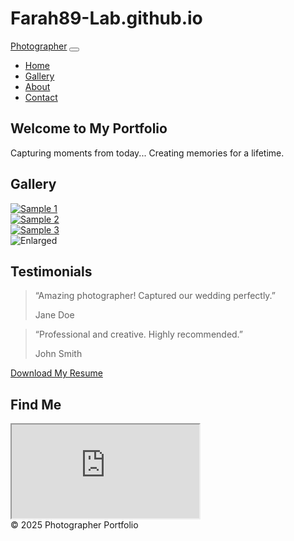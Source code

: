 # Farah89-Lab.github.io  
<!DOCTYPE html>
<html lang="en">
<head>
    <meta charset="UTF-8">
    <meta name="viewport" content="width=device-width, initial-scale=1.0">
    <title>Photographer Portfolio</title>
    <link href="https://cdn.jsdelivr.net/npm/bootstrap@5.3.0/dist/css/bootstrap.min.css" rel="stylesheet">
    <link rel="stylesheet" href="style.css">
</head>
<body>
    <nav class="navbar navbar-expand-lg navbar-dark bg-dark">
        <div class="container-fluid">
            <a class="navbar-brand" href="#">Photographer</a>
            <button class="navbar-toggler" type="button" data-bs-toggle="collapse" data-bs-target="#navbarNav" aria-controls="navbarNav" aria-expanded="false" aria-label="Toggle navigation">
                <span class="navbar-toggler-icon"></span>
            </button>
            <div class="collapse navbar-collapse" id="navbarNav">
                <ul class="navbar-nav ms-auto">
                    <li class="nav-item"><a class="nav-link" href="#home">Home</a></li>
                    <li class="nav-item"><a class="nav-link" href="#gallery">Gallery</a></li>
                    <li class="nav-item"><a class="nav-link" href="#about">About</a></li>
                    <li class="nav-item"><a class="nav-link" href="#contact">Contact</a></li>
                </ul>
            </div>
        </div>
    </nav>
    <section id="home" class="py-5 text-center bg-light">
        <div class="container">
            <h1 class="display-4">Welcome to My Portfolio</h1>
            <p class="lead">Capturing moments from today... Creating memories for a lifetime.</p>
        </div>
    </section>
    <section id="gallery" class="py-5">
        <div class="container">
            <h2 class="mb-4 text-center">Gallery</h2>
            <div class="row">
                <div class="col-md-4 mb-4">
                    <a href="https://images.unsplash.com/photo-1506744038136-46273834b3fb?auto=format&fit=crop&w=800&q=80" data-bs-toggle="modal" data-bs-target="#lightboxModal" data-img="https://images.unsplash.com/photo-1506744038136-46273834b3fb?auto=format&fit=crop&w=800&q=80">
                        <img src="https://images.unsplash.com/photo-1506744038136-46273834b3fb?auto=format&fit=crop&w=400&q=80" class="img-fluid rounded gallery-img" alt="Sample 1">
                    </a>
                </div>
                <div class="col-md-4 mb-4">
                    <a href="https://images.unsplash.com/photo-1465101046530-73398c7f28ca?auto=format&fit=crop&w=800&q=80" data-bs-toggle="modal" data-bs-target="#lightboxModal" data-img="https://images.unsplash.com/photo-1465101046530-73398c7f28ca?auto=format&fit=crop&w=800&q=80">
                        <img src="https://images.unsplash.com/photo-1465101046530-73398c7f28ca?auto=format&fit=crop&w=400&q=80" class="img-fluid rounded gallery-img" alt="Sample 2">
                    </a>
                </div>
                <div class="col-md-4 mb-4">
                    <a href="https://images.unsplash.com/photo-1519125323398-675f0ddb6308?auto=format&fit=crop&w=800&q=80" data-bs-toggle="modal" data-bs-target="#lightboxModal" data-img="https://images.unsplash.com/photo-1519125323398-675f0ddb6308?auto=format&fit=crop&w=800&q=80">
                        <img src="https://images.unsplash.com/photo-1519125323398-675f0ddb6308?auto=format&fit=crop&w=400&q=80" class="img-fluid rounded gallery-img" alt="Sample 3">
                    </a>
                </div>
            </div>
        </div>
    </section>
    <!-- Lightbox Modal -->
    <div class="modal fade" id="lightboxModal" tabindex="-1" aria-labelledby="lightboxModalLabel" aria-hidden="true">
      <div class="modal-dialog modal-dialog-centered">
        <div class="modal-content bg-transparent border-0">
          <img id="lightboxImage" src="" class="img-fluid rounded shadow" alt="Enlarged">
        </div>
      </div>
    </div>
    <section id="testimonials" class="py-5 bg-light">
        <div class="container">
            <h2 class="mb-4 text-center">Testimonials</h2>
            <div class="row justify-content-center">
                <div class="col-md-6">
                    <blockquote class="blockquote text-center">
                        <p class="mb-0">“Amazing photographer! Captured our wedding perfectly.”</p>
                        <footer class="blockquote-footer">Jane Doe</footer>
                    </blockquote>
                </div>
                <div class="col-md-6">
                    <blockquote class="blockquote text-center">
                        <p class="mb-0">“Professional and creative. Highly recommended.”</p>
                        <footer class="blockquote-footer">John Smith</footer>
                    </blockquote>
                </div>
            </div>
        </div>
    </section>
    <section id="resume" class="py-5">
        <div class="container text-center">
            <a href="resume.pdf" class="btn btn-outline-primary" download>Download My Resume</a>
        </div>
    </section>
    <section id="map" class="py-5 bg-light">
        <div class="container">
            <h2 class="mb-4 text-center">Find Me</h2>
            <div class="row justify-content-center">
                <div class="col-md-8">
                    <div class="ratio ratio-16x9">
                        <iframe src="https://www.google.com/maps/embed?pb=!1m18!1m12!1m3!1d3151.835434509374!2d144.9537363153169!3d-37.81627977975171!2m3!1f0!2f0!3f0!3m2!1i1024!2i768!4f13.1!3m3!1m2!1s0x6ad65d43f1f1f1f1%3A0x5045675218ce6e0!2sMelbourne%20VIC%2C%20Australia!5e0!3m2!1sen!2sus!4v1620000000000!5m2!1sen!2sus" title="Photographer Location" allowfullscreen="" loading="lazy"></iframe>
                    </div>
                </div>
            </div>
        </div>
    </section>
    <footer class="bg-dark text-white text-center py-3">
        <div class="mb-2">
            <a href="#" class="text-white me-3" title="Facebook"><i class="bi bi-facebook"></i></a>
            <a href="#" class="text-white me-3" title="Instagram"><i class="bi bi-instagram"></i></a>
            <a href="#" class="text-white me-3" title="Twitter"><i class="bi bi-twitter"></i></a>
            <a href="#" class="text-white" title="LinkedIn"><i class="bi bi-linkedin"></i></a>
        </div>
        &copy; 2025 Photographer Portfolio
        <button id="backToTop" class="btn btn-outline-light btn-sm ms-3" style="display:none;">Back to Top</button>
    </footer>
    <script src="https://cdn.jsdelivr.net/npm/bootstrap@5.3.0/dist/js/bootstrap.bundle.min.js"></script>
    <script src="https://cdn.jsdelivr.net/npm/bootstrap-icons@1.10.5/font/bootstrap-icons.js"></script>
    <script>
    // Lightbox functionality
    const lightboxModal = document.getElementById('lightboxModal');
    const lightboxImage = document.getElementById('lightboxImage');
    document.querySelectorAll('.gallery-img').forEach(img => {
        img.parentElement.addEventListener('click', function(e) {
            e.preventDefault();
            lightboxImage.src = this.getAttribute('data-img');
        });
    });
    // Back to Top button
    const backToTop = document.getElementById('backToTop');
    window.onscroll = function() {
        if (document.body.scrollTop > 200 || document.documentElement.scrollTop > 200) {
            backToTop.style.display = 'inline-block';
        } else {
            backToTop.style.display = 'none';
